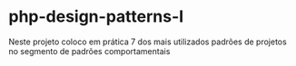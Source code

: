 # php-design-patterns-I
Neste projeto coloco em prática 7 dos mais utilizados padrões de projetos no segmento de padrões comportamentais
